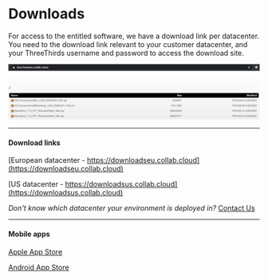 # Downloads
For access to the entitled software, we have a download link per datacenter.
You need to the download link relevant to your customer datacenter, and your ThreeThirds username and password to access the download site.

<img src="/assets/images/screen-shots/help/downloads-eu.png" alt="Verse Status" />

---

#### Download links
[European datacenter - https://downloadseu.collab.cloud](https://downloadseu.collab.cloud)

[US datacenter - https://downloadsus.collab.cloud](https://downloadsus.collab.cloud)

*Don't know which datacenter your environment is deployed in?* [Contact Us](mailto:support@collab.cloud)

---

#### Mobile apps

[Apple App Store](https://apps.apple.com/us/app/hcl-connections/id450533489)

[Android App Store](https://play.google.com/store/apps/details?id=com.ibm.lotus.connections.mobile&hl=en)
